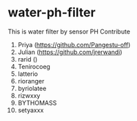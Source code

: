 # water-ph-filter
This is water filter by sensor PH
Contribute
1. Priya (https://github.com/Pangestu-off)
2. Julian (https://github.com/jrerwandi)
3. rarid ()
4. Tenirocoeg
5. latterio
6. rioranger
7. byriolatee
8. rizwxxy
9. BYTHOMASS
10. setyaxxx
